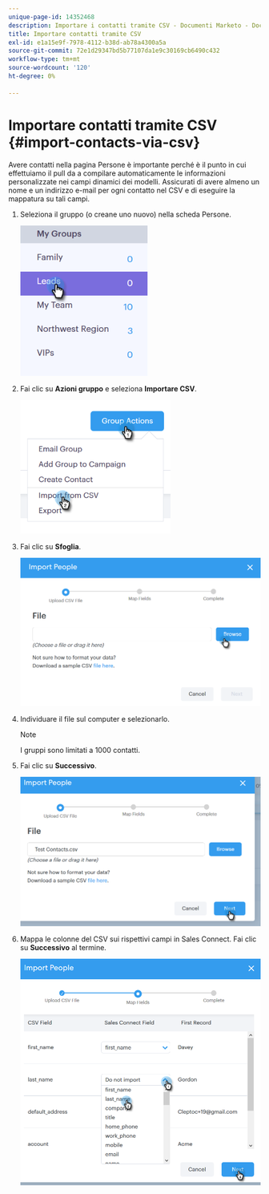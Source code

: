 ```yaml
---
unique-page-id: 14352468
description: Importare i contatti tramite CSV - Documenti Marketo - Documentazione del prodotto
title: Importare contatti tramite CSV
exl-id: e1a15e9f-7978-4112-b38d-ab78a4300a5a
source-git-commit: 72e1d29347bd5b77107da1e9c30169cb6490c432
workflow-type: tm+mt
source-wordcount: '120'
ht-degree: 0%

---
```


# Importare contatti tramite CSV {#import-contacts-via-csv}

Avere contatti nella pagina Persone è importante perché è il punto in cui effettuiamo il pull da a compilare automaticamente le informazioni personalizzate nei campi dinamici dei modelli. Assicurati di avere almeno un nome e un indirizzo e-mail per ogni contatto nel CSV e di eseguire la mappatura su tali campi.

1. Seleziona il gruppo (o creane uno nuovo) nella scheda Persone.

   ![](assets/one.png)

1. Fai clic su **Azioni gruppo** e seleziona **Importare CSV**.

   ![](assets/two.png)

1. Fai clic su **Sfoglia**.

   ![](assets/three.png)

1. Individuare il file sul computer e selezionarlo.

   >[!NOTE]
   >
   >I gruppi sono limitati a 1000 contatti.

1. Fai clic su **Successivo**.

   ![](assets/four.png)

1. Mappa le colonne del CSV sui rispettivi campi in Sales Connect. Fai clic su **Successivo** al termine.

   ![](assets/five.png)
